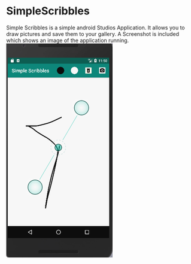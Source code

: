 # SimpleScribbles
Simple Scribbles is a simple android Studios Application. It allows you to draw pictures and save them to your gallery. 
A Screenshot is included which shows an image of the application running. 
![Screenshot](/ScreenShot_Simple_Scribbles.png)
